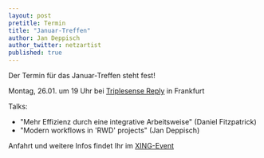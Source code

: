 ```yaml
---
layout: post
pretitle: Termin
title: "Januar-Treffen"
author: Jan Deppisch
author_twitter: netzartist
published: true
---
```


Der Termin für das Januar-Treffen steht fest!

Montag, 26.01. um 19 Uhr bei [Triplesense Reply](http://www.triplesensereply.de/) in Frankfurt

Talks:

- "Mehr Effizienz durch eine integrative Arbeitsweise" (Daniel Fitzpatrick)
- "Modern workflows in 'RWD' projects" (Jan Deppisch)

Anfahrt und weitere Infos findet Ihr im [XING-Event](https://www.xing.com/events/januar-treffen-frontend-usergroup-rheinmain-1495537)
